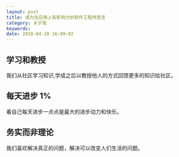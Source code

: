 ```yaml
---
layout: post
title: 成为在应用上有影响力的软件工程师宣言
category: 关于我
keywords:
date: 2018-04-28 16:09:02
---
```


## 学习和教授

我们从社区学习知识,学成之后以教授他人的方式回馈更多的知识给社区。

## 每天进步 1%

看自己每天进步一点点是最大的进步动力和快乐。

## 务实而非理论

我们喜欢解决真正的问题，解决可以改变人们生活的问题。
